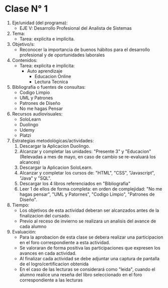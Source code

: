 # Clase N° 1 
1. Eje/unidad (del programa): 
    * EJE V: Desarrollo Profesional del Analista de Sistemas 
2. Tema: 
    * Tarea: explicita e implícita. 
3. Objetivo/s: 
    * Reconocer la importancia de buenos hábitos para el desarrollo profesional y de oportunidades laborales
4.	Contenidos: 
    * Tarea: explicita e implícita:
        * Auto aprendizaje
            * Educacion Online
            * Lectura Tecnica
5.	Bibliografía o fuentes de consultas: 
    * Codigo Limpio
    * UML y Patrones
    * Patrones de Diseño
    * No me hagas Pensar    
6.	Recursos audiovisuales: 
    * SoloLearn
    * Duolingo
    * Udemy
    * Platzi
7.	Estrategias metodológicas/actividades:  
    1. Descargar la Aplicacion Duolingo.
    2. Alcanzar y completar las unidades: "Presente 3" y "Educacion" (Relevadas a mes de mayo, en caso de cambio se re-evaluará los alcances)
    3. Descargar la Aplicacion SoloLearn.
    4. Alcanzar y completar los cursos de: "HTML", "CSS", "Javascript", "Java" y "SQL".
    5. Descargar los 4 libros referenciados en "Bibliografia"
    6. Leer 1 de ellos de forma completa: en orden de complejidad: "No me hagas pensar", "UML y Patornes", "Codigo Limpio", "Patrones de Diseño".
8.	Tiempo: 
    * Los objetivos de esta actividad deberan ser alcanzados antes de la finalizacion del cursado.
    * Previo al receso de invierno se realizara un analisis del avance de cada alumno
9.	Evaluación: 
    * Para la aprobacion de esta clase se debera realizar una participacion en el foro correspondiente a esta actividad.
    * Se valoraran de forma positiva las participaciones que expresen los avances en cada actividad.
    * Al finalizar cada actividad se debe adjuntar una captura de pantalla de el logro/certificacion obtenida
    * En el caso de las lecturas se considerará como "leida", cuando el alumno realice una reseña del libro seleccionado en el foro correspondiente a las lecturas